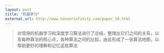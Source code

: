 ```yaml
---
layout: post
title: "机器学习"
external_url: http://www.tensorinfinity.com/paper_18.html
---
```

>对常用的机器学习和深度学习算法进行了总结，整理出它们之间的关系，以及每种算法的核心点，各种算法之间的比较。由此形成了一张算法地图，以帮助更好的理解和记忆这些算法
